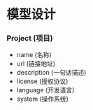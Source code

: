 # 模型设计

### Project (项目)

- name (名称)
- url (链接地址)
- description (一句话描述)
- license (授权协议)
- language (开发语言)
- system (操作系统)

